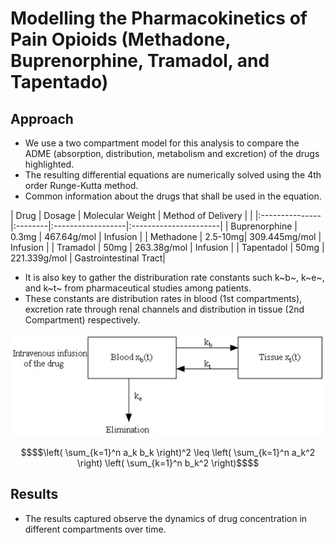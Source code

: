 # Modelling the Pharmacokinetics of Pain Opioids (Methadone, Buprenorphine, Tramadol, and Tapentado)

## Approach
- We use a two compartment model for this analysis to compare the ADME (absorption, distribution, metabolism and excretion) of the drugs highlighted.
- The resulting differential equations are numerically solved using the 4th order Runge-Kutta method.
- Common information about the drugs that shall be used in the equation.

| Drug           | Dosage  |  Molecular Weight | Method of Delivery    |                                                            |
|:---------------|:--------|:------------------|:----------------------|
| Buprenorphine  | 0.3mg   | 467.64g/mol       | Infusion              |
| Methadone      | 2.5-10mg| 309.445mg/mol     | Infusion              |
| Tramadol       | 50mg    | 263.38g/mol       | Infusion              |
| Tapentadol     | 50mg    | 221.339g/mol      | Gastrointestinal Tract|

- It is also key to gather the distriburation rate constants such k~b~, k~e~, and k~t~ from pharmaceutical studies among patients.
- These constants are distribution rates in blood (1st compartments), excretion rate through renal channels and distribution in tissue (2nd Compartment) respectively.

![Two Compartment Model](images/image.png "title")
 
```math
$$\left( \sum_{k=1}^n a_k b_k \right)^2 \leq \left( \sum_{k=1}^n a_k^2 \right) \left( \sum_{k=1}^n b_k^2 \right)$$
```

## Results
- The results captured observe the dynamics of drug concentration in different compartments over time.

